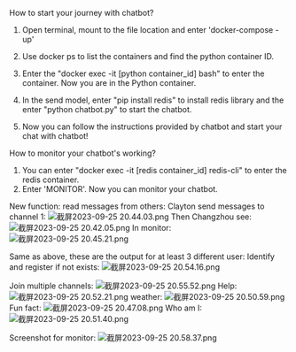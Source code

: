 How to start your journey with chatbot?

1. Open terminal, mount to the file location and enter 'docker-compose -up'

2. Use docker ps to list the containers and find the python container ID.

3. Enter the "docker exec -it [python container_id] bash" to enter the container. Now you are in the Python container.

4. In the send model, enter "pip install redis" to install redis library and the enter "python chatbot.py" to start the chatbot.

5. Now you can follow the instructions provided by chatbot and start your chat with chatbot!

How to monitor your chatbot's working?
1. You can enter "docker exec -it [redis container_id] redis-cli" to enter the redis container.
2. Enter 'MONITOR'. Now you can monitor your chatbot. 

New function: read messages from others:
Clayton send messages to channel 1:
![截屏2023-09-25 20.44.03.png](..%2FDesktop%2F%E6%88%AA%E5%B1%8F2023-09-25%2020.44.03.png)
Then Changzhou see:
![截屏2023-09-25 20.42.05.png](..%2FDesktop%2F%E6%88%AA%E5%B1%8F2023-09-25%2020.42.05.png)
In monitor:![截屏2023-09-25 20.45.21.png](..%2F..%2F..%2Fvar%2Ffolders%2Fb_%2Fygk7t19j3nnbyh1h2mg_7wn80000gn%2FT%2FTemporaryItems%2FNSIRD_screencaptureui_J2xWUk%2F%E6%88%AA%E5%B1%8F2023-09-25%2020.45.21.png)

Same as above, these are the output for at least 3 different user:
Identify and register if not exists:
![截屏2023-09-25 20.54.16.png](..%2F..%2F..%2Fvar%2Ffolders%2Fb_%2Fygk7t19j3nnbyh1h2mg_7wn80000gn%2FT%2FTemporaryItems%2FNSIRD_screencaptureui_n2MW05%2F%E6%88%AA%E5%B1%8F2023-09-25%2020.54.16.png)

Join multiple channels:
![截屏2023-09-25 20.55.52.png](..%2F..%2F..%2Fvar%2Ffolders%2Fb_%2Fygk7t19j3nnbyh1h2mg_7wn80000gn%2FT%2FTemporaryItems%2FNSIRD_screencaptureui_tKmIL1%2F%E6%88%AA%E5%B1%8F2023-09-25%2020.55.52.png)
Help:
![截屏2023-09-25 20.52.21.png](..%2F..%2F..%2Fvar%2Ffolders%2Fb_%2Fygk7t19j3nnbyh1h2mg_7wn80000gn%2FT%2FTemporaryItems%2FNSIRD_screencaptureui_G8AnG3%2F%E6%88%AA%E5%B1%8F2023-09-25%2020.52.21.png)
weather:
![截屏2023-09-25 20.50.59.png](..%2F..%2F..%2Fvar%2Ffolders%2Fb_%2Fygk7t19j3nnbyh1h2mg_7wn80000gn%2FT%2FTemporaryItems%2FNSIRD_screencaptureui_cJ9fhG%2F%E6%88%AA%E5%B1%8F2023-09-25%2020.50.59.png)
Fun fact:
![截屏2023-09-25 20.47.08.png](..%2F..%2F..%2Fvar%2Ffolders%2Fb_%2Fygk7t19j3nnbyh1h2mg_7wn80000gn%2FT%2FTemporaryItems%2FNSIRD_screencaptureui_lM54CR%2F%E6%88%AA%E5%B1%8F2023-09-25%2020.47.08.png)
Who am I:
![截屏2023-09-25 20.51.40.png](..%2F..%2F..%2Fvar%2Ffolders%2Fb_%2Fygk7t19j3nnbyh1h2mg_7wn80000gn%2FT%2FTemporaryItems%2FNSIRD_screencaptureui_mdswZh%2F%E6%88%AA%E5%B1%8F2023-09-25%2020.51.40.png)

Screenshot for monitor:
![截屏2023-09-25 20.58.37.png](..%2F..%2F..%2Fvar%2Ffolders%2Fb_%2Fygk7t19j3nnbyh1h2mg_7wn80000gn%2FT%2FTemporaryItems%2FNSIRD_screencaptureui_js5ZwX%2F%E6%88%AA%E5%B1%8F2023-09-25%2020.58.37.png)
